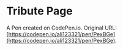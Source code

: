 # Tribute Page

A Pen created on CodePen.io. Original URL: [https://codepen.io/ali123321/pen/PexBGe](https://codepen.io/ali123321/pen/PexBGe).

